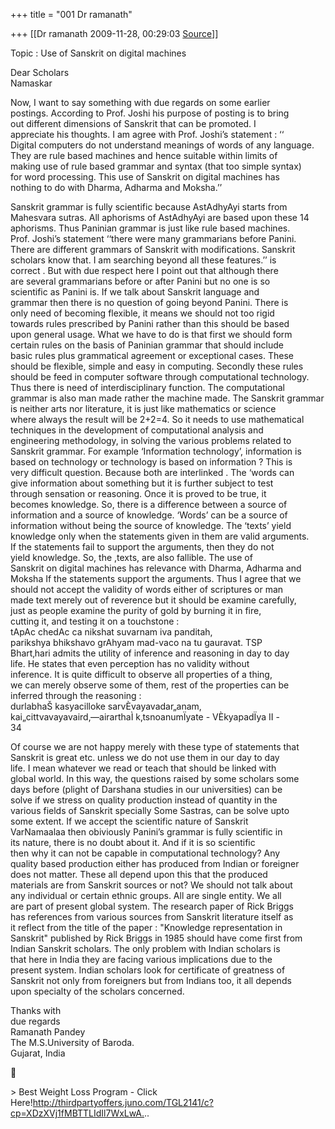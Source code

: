 +++
title = "001 Dr ramanath"

+++
[[Dr ramanath	2009-11-28, 00:29:03 [Source](https://groups.google.com/g/bvparishat/c/lmJ3gkOYkpI)]]



Topic : Use of Sanskrit on digital machines  
  
Dear Scholars  
Namaskar  
  
Now, I want to say something with due regards on some earlier  
postings. According to Prof. Joshi his purpose of posting is to bring  
out different dimensions of Sanskrit that can be promoted. I  
appreciate his thoughts. I am agree with Prof. Joshi’s statement : ‘‘  
Digital computers do not understand meanings of words of any language.  
They are rule based machines and hence suitable within limits of  
making use of rule based grammar and syntax (that too simple syntax)  
for word processing. This use of Sanskrit on digital machines has  
nothing to do with Dharma, Adharma and Moksha.’’  
  
Sanskrit grammar is fully scientific because AstAdhyAyi starts from  
Mahesvara sutras. All aphorisms of AstAdhyAyi are based upon these 14  
aphorisms. Thus Paninian grammar is just like rule based machines.  
Prof. Joshi’s statement ‘‘there were many grammarians before Panini.  
There are different grammars of Sanskrit with modifications. Sanskrit  
scholars know that. I am searching beyond all these features.’’ is  
correct . But with due respect here I point out that although there  
are several grammarians before or after Panini but no one is so  
scientific as Panini is. If we talk about Sanskrit language and  
grammar then there is no question of going beyond Panini. There is  
only need of becoming flexible, it means we should not too rigid  
towards rules prescribed by Panini rather than this should be based  
upon general usage. What we have to do is that first we should form  
certain rules on the basis of Paninian grammar that should include  
basic rules plus grammatical agreement or exceptional cases. These  
should be flexible, simple and easy in computing. Secondly these rules  
should be feed in computer software through computational technology.  
Thus there is need of interdisciplinary function. The computational  
grammar is also man made rather the machine made. The Sanskrit grammar  
is neither arts nor literature, it is just like mathematics or science  
where always the result will be 2+2=4. So it needs to use mathematical  
techniques in the development of computational analysis and  
engineering methodology, in solving the various problems related to  
Sanskrit grammar. For example ‘Information technology’, information is  
based on technology or technology is based on information ? This is  
very difficult question. Because both are interlinked . The ‘words can  
give information about something but it is further subject to test  
through sensation or reasoning. Once it is proved to be true, it  
becomes knowledge. So, there is a difference between a source of  
information and a source of knowledge. ‘Words’ can be a source of  
information without being the source of knowledge. The ‘texts’ yield  
knowledge only when the statements given in them are valid arguments.  
If the statements fail to support the arguments, then they do not  
yield knowledge. So, the ,texts, are also fallible. The use of  
Sanskrit on digital machines has relevance with Dharma, Adharma and  
Moksha If the statements support the arguments. Thus I agree that we  
should not accept the validity of words either of scriptures or man  
made text merely out of reverence but it should be examine carefully,  
just as people examine the purity of gold by burning it in fire,  
cutting it, and testing it on a touchstone :  
tApAc chedAc ca nikshat suvarnam iva panditah,  
parikshya bhikshavo grAhyam mad-vaco na tu gauravat. TSP  
Bhart‚hari admits the utility of inference and reasoning in day to day  
life. He states that even perception has no validity without  
inference. It is quite difficult to observe all properties of a thing,  
we can merely observe some of them, rest of the properties can be  
inferred through the reasoning :  
durlabhaŠ kasyacilloke sarvÈvayavadar„anam,  
kai„cittvavayavaird‚—airarthaÌ k‚tsnoanumÏyate - VÈkyapadÏya II -  
34  
  
  
Of course we are not happy merely with these type of statements that  
Sanskrit is great etc. unless we do not use them in our day to day  
life. I mean whatever we read or teach that should be linked with  
global world. In this way, the questions raised by some scholars some  
days before (plight of Darshana studies in our universities) can be  
solve if we stress on quality production instead of quantity in the  
various fields of Sanskrit specially Some Sastras, can be solve upto  
some extent. If we accept the scientific nature of Sanskrit  
VarNamaalaa then obiviously Panini’s grammar is fully scientific in  
its nature, there is no doubt about it. And if it is so scientific  
then why it can not be capable in computational technology? Any  
quality based production either has produced from Indian or foreigner  
does not matter. These all depend upon this that the produced  
materials are from Sanskrit sources or not? We should not talk about  
any individual or certain ethnic groups. All are single entity. We all  
are part of present global system. The research paper of Rick Briggs  
has references from various sources from Sanskrit literature itself as  
it reflect from the title of the paper : "Knowledge representation in  
Sanskrit" published by Rick Briggs in 1985 should have come first from  
Indian Sanskrit scholars. The only problem with Indian scholars is  
that here in India they are facing various implications due to the  
present system. Indian scholars look for certificate of greatness of  
Sanskrit not only from foreigners but from Indians too, it all depends  
upon specialty of the scholars concerned.  
  
Thanks with  
due regards  
Ramanath Pandey  
The M.S.University of Baroda.  
Gujarat, India  



\> Best Weight Loss Program - Click Here!<http://thirdpartyoffers.juno.com/TGL2141/c?cp=XDzXVj1fMBTTLIdIl7WxLwA.>..

